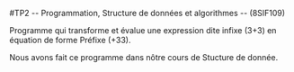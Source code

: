 #TP2 -- Programmation, Structure de données et algorithmes -- (8SIF109)

Programme qui transforme et évalue une expression dite infixe (3+3) en équation de forme Préfixe (+33).

Nous avons fait ce programme dans nôtre cours de Stucture de donnée.


